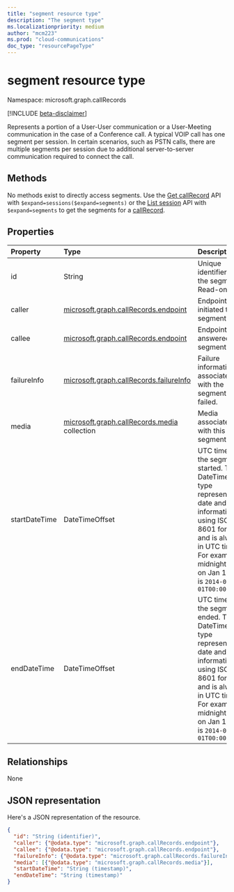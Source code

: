```yaml
---
title: "segment resource type"
description: "The segment type"
ms.localizationpriority: medium
author: "mcm223"
ms.prod: "cloud-communications"
doc_type: "resourcePageType"
---
```


# segment resource type

Namespace: microsoft.graph.callRecords

[!INCLUDE [beta-disclaimer](../../includes/beta-disclaimer.md)]

Represents a portion of a User-User communication or a User-Meeting communication
in the case of a Conference call. A typical VOIP call has one segment per session. In certain
scenarios, such as PSTN calls, there are multiple segments per session due to additional
server-to-server communication required to connect the call.

## Methods

No methods exist to directly access segments. Use the [Get callRecord](../api/callrecords-callrecord-get.md)
API with `$expand=sessions($expand=segments)` or the [List session](../api/callrecords-callrecord-list-sessions.md) API with
`$expand=segments` to get the segments for a [callRecord](callrecords-callrecord.md).

## Properties

| Property     | Type        | Description |
|:-------------|:------------|:------------|
|id|String|Unique identifier for the segment. Read-only.|
|caller|[microsoft.graph.callRecords.endpoint](callrecords-endpoint.md)|Endpoint that initiated this segment.|
|callee|[microsoft.graph.callRecords.endpoint](callrecords-endpoint.md)|Endpoint that answered this segment.|
|failureInfo|[microsoft.graph.callRecords.failureInfo](callrecords-failureinfo.md)|Failure information associated with the segment if it failed.|
|media|[microsoft.graph.callRecords.media](callrecords-media.md) collection|Media associated with this segment.|
|startDateTime|DateTimeOffset|UTC time when the segment started. The DateTimeOffset type represents date and time information using ISO 8601 format and is always in UTC time. For example, midnight UTC on Jan 1, 2014 is `2014-01-01T00:00:00Z`|
|endDateTime|DateTimeOffset|UTC time when the segment ended. The DateTimeOffset type represents date and time information using ISO 8601 format and is always in UTC time. For example, midnight UTC on Jan 1, 2014 is `2014-01-01T00:00:00Z`|

## Relationships

None

## JSON representation

Here's a JSON representation of the resource.

<!-- {
  "blockType": "resource",
  "optionalProperties": [

  ],
  "@odata.type": "microsoft.graph.callRecords.segment",
  "keyProperty": "id"
}-->

```json
{
  "id": "String (identifier)",
  "caller": {"@odata.type": "microsoft.graph.callRecords.endpoint"},
  "callee": {"@odata.type": "microsoft.graph.callRecords.endpoint"},
  "failureInfo": {"@odata.type": "microsoft.graph.callRecords.failureInfo"},
  "media": [{"@odata.type": "microsoft.graph.callRecords.media"}],
  "startDateTime": "String (timestamp)",
  "endDateTime": "String (timestamp)"
}
```

<!-- uuid: 16cd6b66-4b1a-43a1-adaf-3a886856ed98
2019-02-04 14:57:30 UTC -->
<!-- {
  "type": "#page.annotation",
  "description": "segment resource",
  "keywords": "",
  "section": "documentation",
  "tocPath": ""
}-->

